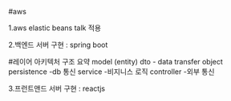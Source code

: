 #aws

1.aws elastic beans talk 적용

2.백엔드 서버 구현 : spring boot

  #레이어 아키텍처 구조 요약
  model (entity)
  dto - data transfer object 
  persistence -db 통신 
  service -비지니스 로직 
  controller -외부 통신 

3.프런트앤드 서버 구현 : reactjs
